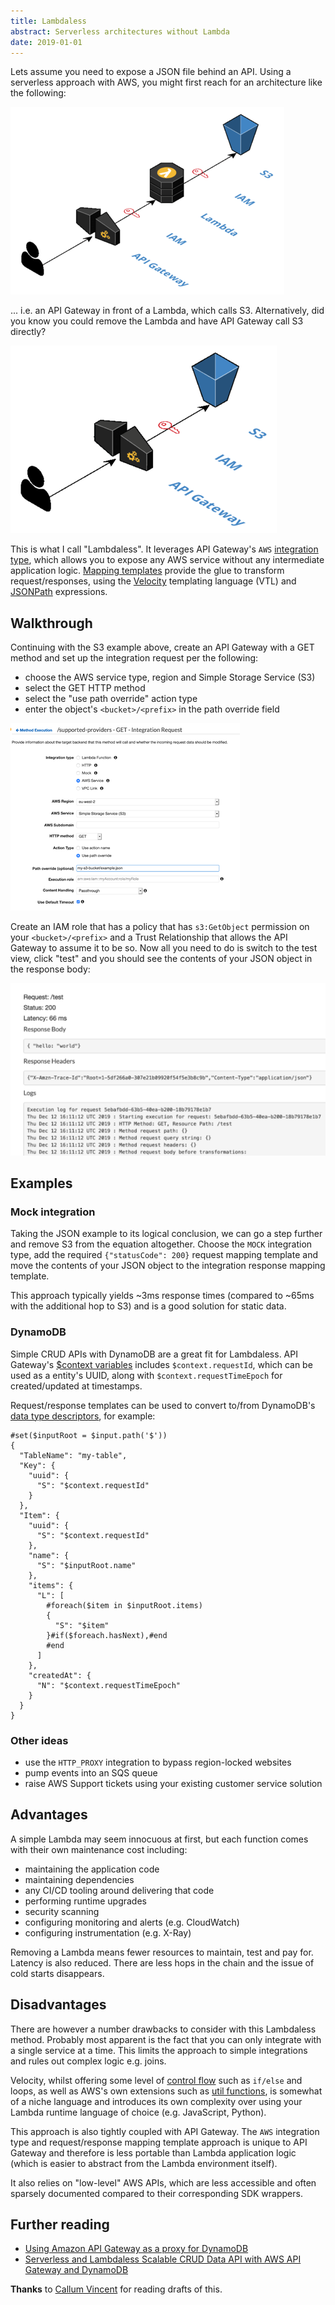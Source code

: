 ```yaml
---
title: Lambdaless
abstract: Serverless architectures without Lambda
date: 2019-01-01
---
```


Lets assume you need to expose a JSON file behind an API. Using a serverless approach with AWS, you might first reach for an architecture like the following:

[![API Gateway to Lambda to S3][apiglth]][apigl]

[apigl]: /assets/img/api-gateway-to-lambda-to-s3.png
[apiglth]: /assets/img/th/api-gateway-to-lambda-to-s3.png 'API Gateway to Lambda to S3'

... i.e. an API Gateway in front of a Lambda, which calls S3. Alternatively, did you know you could remove the Lambda and have API Gateway call S3 directly?

[![API Gateway to Lambda][apigth]][apig]

[apig]: /assets/img/api-gateway-to-s3.png
[apigth]: /assets/img/th/api-gateway-to-s3.png 'API Gateway to S3'

This is what I call "Lambdaless". It leverages API Gateway's `AWS` [integration type][], which allows you to expose any AWS service without any intermediate application logic. [Mapping templates][] provide the glue to transform request/responses, using the [Velocity][] templating language (VTL) and [JSONPath][] expressions.

[integration type]: https://docs.aws.amazon.com/apigateway/latest/developerguide/api-gateway-api-integration-types.html
[mapping templates]: https://docs.aws.amazon.com/apigateway/latest/developerguide/models-mappings.html
[velocity]: https://velocity.apache.org/engine/devel/vtl-reference.html
[jsonpath]: https://goessner.net/articles/JsonPath/

## Walkthrough

Continuing with the S3 example above, create an API Gateway with a GET method and set up the integration request per the following:

- choose the AWS service type, region and Simple Storage Service (S3)
- select the GET HTTP method
- select the "use path override" action type
- enter the object's `<bucket>/<prefix>` in the path override field

[![API Gateway S3 Integration Request][apigs3ireqth]][apigs3ireq]

[apigs3ireq]: /assets/img/api-gateway-s3-integration-request.png
[apigs3ireqth]: /assets/img/th/api-gateway-s3-integration-request.png 'API Gateway S3 Integration Request'

Create an IAM role that has a policy that has `s3:GetObject` permission on your `<bucket>/<prefix>` and a Trust Relationship that allows the API Gateway to assume it to be so. Now all you need to do is switch to the test view, click "test" and you should see the contents of your JSON object in the response body:

[![API Gateway S3 Request][apigs3resth]][apigs3res]

[apigs3res]: /assets/img/api-gateway-s3-response.png
[apigs3resth]: /assets/img/th/api-gateway-s3-response.png 'API Gateway S3 Response'

## Examples

### Mock integration

Taking the JSON example to its logical conclusion, we can go a step further and remove S3 from the equation altogether. Choose the `MOCK` integration type, add the required `{"statusCode": 200}` request mapping template and move the contents of your JSON object to the integration response mapping template.

This approach typically yields ~3ms response times (compared to ~65ms with the additional hop to S3) and is a good solution for static data.

### DynamoDB

Simple CRUD APIs with DynamoDB are a great fit for Lambdaless. API Gateway's [\$context variables][context] includes `$context.requestId`, which can be used as a entity's UUID, along with `$context.requestTimeEpoch` for created/updated at timestamps.

Request/response templates can be used to convert to/from DynamoDB's [data type descriptors][], for example:

```vtl
#set($inputRoot = $input.path('$'))
{
  "TableName": "my-table",
  "Key": {
    "uuid": {
      "S": "$context.requestId"
    }
  },
  "Item": {
    "uuid": {
      "S": "$context.requestId"
    },
    "name": {
      "S": "$inputRoot.name"
    },
    "items": {
      "L": [
        #foreach($item in $inputRoot.items)
        {
          "S": "$item"
        }#if($foreach.hasNext),#end
        #end
      ]
    },
    "createdAt": {
      "N": "$context.requestTimeEpoch"
    }
  }
}
```

[context]: https://docs.aws.amazon.com/apigateway/latest/developerguide/api-gateway-mapping-template-reference.html#context-variables-template-example
[data type descriptors]: https://docs.aws.amazon.com/amazondynamodb/latest/developerguide/Programming.LowLevelAPI.html#Programming.LowLevelAPI.DataTypeDescriptors

### Other ideas

- use the `HTTP_PROXY` integration to bypass region-locked websites
- pump events into an SQS queue
- raise AWS Support tickets using your existing customer service solution

## Advantages

A simple Lambda may seem innocuous at first, but each function comes with their own maintenance cost including:

- maintaining the application code
- maintaining dependencies
- any CI/CD tooling around delivering that code
- performing runtime upgrades
- security scanning
- configuring monitoring and alerts (e.g. CloudWatch)
- configuring instrumentation (e.g. X-Ray)

Removing a Lambda means fewer resources to maintain, test and pay for.
Latency is also reduced. There are less hops in the chain and the issue of cold starts disappears.

## Disadvantages

There are however a number drawbacks to consider with this Lambdaless method. Probably most apparent is the fact that you can only integrate with a single service at a time. This limits the approach to simple integrations and rules out complex logic e.g. joins.

Velocity, whilst offering some level of [control flow][vtl-directives] such as `if/else` and loops, as well as AWS's own extensions such as [util functions][], is somewhat of a niche language and introduces its own complexity over using your Lambda runtime language of choice (e.g. JavaScript, Python).

This approach is also tightly coupled with API Gateway. The `AWS` integration type and request/response mapping template approach is unique to API Gateway and therefore is less portable than Lambda application logic (which is easier to abstract from the Lambda environment itself).

It also relies on "low-level" AWS APIs, which are less accessible and often sparsely documented compared to their corresponding SDK wrappers.

[vtl-directives]: https://velocity.apache.org/engine/devel/vtl-reference.html#directives
[util functions]: https://docs.aws.amazon.com/apigateway/latest/developerguide/api-gateway-mapping-template-reference.html#util-template-reference

## Further reading

- [Using Amazon API Gateway as a proxy for DynamoDB][ex1]
- [Serverless and Lambdaless Scalable CRUD Data API with AWS API Gateway and DynamoDB][ex2]

[ex1]: https://aws.amazon.com/blogs/compute/using-amazon-api-gateway-as-a-proxy-for-dynamodb/
[ex2]: https://medium.com/hackernoon/serverless-and-lambdaless-scalable-crud-data-api-with-aws-api-gateway-and-dynamodb-626161008bb2

**Thanks** to [Callum Vincent][] for reading drafts of this.

[callum vincent]: https://github.com/kahlos
